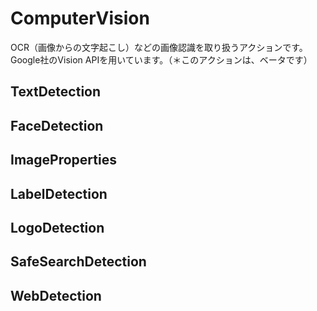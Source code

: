 # ComputerVision

OCR（画像からの文字起こし）などの画像認識を取り扱うアクションです。Google社のVision APIを用いています。（＊このアクションは、ベータです）

## TextDetection

## FaceDetection

## ImageProperties

## LabelDetection

## LogoDetection

## SafeSearchDetection

## WebDetection


